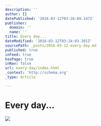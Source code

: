 ```yaml
---
description: ''
author: []
datePublished: '2016-03-12T03:26:09.147Z'
publisher:
  domain: ''
  name: ''
title: Every day...
dateModified: '2016-03-12T03:24:03.301Z'
sourcePath: _posts/2016-03-12-every-day.md
published: true
inFeed: true
hasPage: true
inNav: false
url: every-day/index.html
_context: 'http://schema.org'
_type: Article

---
```

# Every day...
![](https://the-grid-user-content.s3-us-west-2.amazonaws.com/3b460844-9839-4d7d-982d-d0b01b079500.png)
